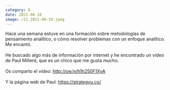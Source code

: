 ```yaml
--- 
category: D 
date: 2021-06-10 
image: /11_2021-06-10.jpeg 
--- 
```


Hace una semana estuve en una formación sobre metodologías de pensamiento analítico, o cómo resolver problemas con un enfoque analítico. Me encantó. <br><br>He buscado algo más de información por internet y he encontrado un vídeo de  Paul Millerd, que es un chico que me gusta mucho. <br><br>Os comparto el vídeo: http://ow.ly/h1h250F1XyA<br><br>Y la página web de Paul: https://strategyu.co/